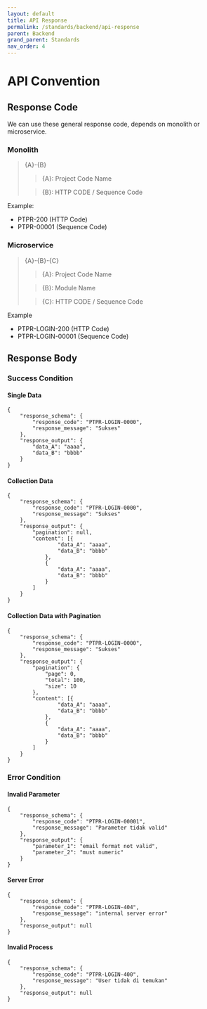 ```yaml
---
layout: default
title: API Response
permalink: /standards/backend/api-response
parent: Backend
grand_parent: Standards
nav_order: 4
---
```


# API Convention

## Response Code

We can use these general response code, depends on monolith or microservice.

### Monolith

> {A}-{B}
>> {A}: Project Code Name
>
>> {B}: HTTP CODE / Sequence Code

Example:
- PTPR-200 (HTTP Code)
- PTPR-00001 (Sequence Code)

### Microservice
> {A}-{B}-{C}
>> {A}: Project Code Name
>
>> {B}: Module Name
>
>> {C}: HTTP CODE / Sequence Code

Example
- PTPR-LOGIN-200 (HTTP Code)
- PTPR-LOGIN-00001 (Sequence Code)

## Response Body
### Success Condition

#### Single Data
```
{
	"response_schema": {
		"response_code": "PTPR-LOGIN-0000",
		"response_message": "Sukses"
	},
	"response_output": {
		"data_A": "aaaa",
		"data_B": "bbbb"
	}
}
```

#### Collection Data
```
{
	"response_schema": {
		"response_code": "PTPR-LOGIN-0000",
		"response_message": "Sukses"
	},
	"response_output": {
		"pagination": null,
		"content": [{
				"data_A": "aaaa",
				"data_B": "bbbb"
			},
			{
				"data_A": "aaaa",
				"data_B": "bbbb"
			}
		]
	}
}
```

#### Collection Data with Pagination
```
{
	"response_schema": {
		"response_code": "PTPR-LOGIN-0000",
		"response_message": "Sukses"
	},
	"response_output": {
		"pagination": {
			"page": 0,
			"total": 100,
			"size": 10
		},
		"content": [{
				"data_A": "aaaa",
				"data_B": "bbbb"
			},
			{
				"data_A": "aaaa",
				"data_B": "bbbb"
			}
		]
	}
}
```

### Error Condition
#### Invalid Parameter
```
{
	"response_schema": {
		"response_code": "PTPR-LOGIN-00001",
		"response_message": "Parameter tidak valid"
	},
	"response_output": {
		"parameter_1": "email format not valid",
		"parameter_2": "must numeric"
	}
}
```

#### Server Error
```
{
	"response_schema": {
		"response_code": "PTPR-LOGIN-404",
		"response_message": "internal server error"
	},
	"response_output": null
}
```

#### Invalid Process
```
{
	"response_schema": {
		"response_code": "PTPR-LOGIN-400",
		"response_message": "User tidak di temukan"
	},
	"response_output": null
}
```